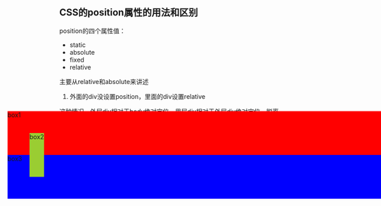 ## CSS的position属性的用法和区别

position的四个属性值：
* static
* absolute
* fixed
* relative

主要从relative和absolute来讲述
1. 外面的div没设置position，里面的div设置relative

<div style="width: 1000px;position: absolute;margin: 10px 10px;left: 100px;">
    <div style="height: 100px;background-color: red;">box1</div>
    <div style="height: 100px;background-color: yellowgreen;position: absolute;top: 50px;left: 50px;">box2</div>
    <div style="height: 100px;background-color: blue;">box3</div>
</div>

这种情况，外层div相对于body绝对定位，里层div相对于外层div绝对定位，脱离文档流，box3会往上移，此时，box3的宽度为文字的宽度，


